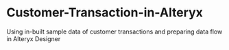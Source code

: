 # Customer-Transaction-in-Alteryx
Using in-built sample data of customer transactions and preparing data flow in Alteryx Designer
